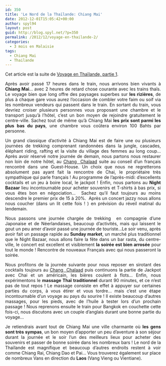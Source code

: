 ```yaml
---
id: 350
title: 'Le Nord de la Thaïlande: Chiang Mai'
date: 2012-12-01T15:05:42+00:00
author: spyl94
layout: post
guid: http://blog.spyl.net/?p=350
permalink: /2012/12/voyage-en-thailande-2/
categories:
  - 3 mois en Malaisie
tags:
  - Chiang Mai
  - Thailande
---
```

<p style="text-align: justify;">
  Cet article est la suite de <a href="http://blog.spyl.net/2012/11/thailande/">Voyage en Thaïlande, partie 1</a>.
</p>

<p style="text-align: justify;">
  Après avoir passé 17 heures dans le train, nous arrivons bien vivants à <strong>Chiang Mai</strong>&#8230; avec 2 heures de retard chose courante avec les trains thaïs. Le voyage bien que long offre des paysages superbes sur <strong>les rizières</strong>, de plus à chaque gare vous aurez l&rsquo;occasion de combler votre faim ou soif via les nombreux vendeurs qui passent dans le train. En sortant du train, vous devriez croiser plusieurs personnes vous proposant une chambre et le transport jusqu&rsquo;à l&rsquo;hôtel, c&rsquo;est un bon moyen de rejoindre gratuitement le centre-ville. Sachez tout de même qu&rsquo;à Chiang Mai <strong>les prix sont parmi les plus bas du pays</strong>, une chambre vous coûtera environ 100 Bahts par personne.
</p>

<p style="text-align: justify;">
  Un grand classique d&rsquo;activité à Chiang Mai est de faire une ou plusieurs journées de trekking comprenant randonnées dans la jungle, cascades, éléphant riding, rafting et la visite du village des femmes au long coup&#8230; Après avoir réservé notre journée de demain, nous partons nous restaurer non loin de notre hôtel, au <a href="http://changchalaad.blogspot.fr/">Chang  Chalaad</a> suite au conseil d&rsquo;un français rencontré dans une Guest-House. Un choix que nous ne regretterons absolument pas ayant fait la rencontre de Chai, le propriétaire très sympathique qui parle français ! Au programme de l&rsquo;après-midi: d&rsquo;excellents cocktails et un jeu à boire local, le jackpot ! Enfin, nous partons au <strong>Night Bazaar</strong> lieu incontournable pour acheter souvenirs et T-shirts à bas prix, si vous êtes bon en négociation&#8230;  Sachez qu&rsquo;il faut toujours au moins descendre le premier prix de 15 à 20%.  Après un concert jazzy nous allons nous coucher (dans un lit cette fois ! ) en prévision du réveil matinal du lendemain.
</p>

<p style="text-align: justify;">
  Nous passons une journée chargée de trekking  en compagnie d&rsquo;une Japonaise et de Néerlandaises, beaucoup d&rsquo;activités, mais qui laissent le gout un peu amer d&rsquo;avoir passé une journée de touriste&#8230;Le soir venu, après avoir fait un passage rapide au <strong>Sunday market</strong>, un marché plus traditionnel que le Night Bazaar, nous allons faire la fête dans un bar rasta, du centre-ville, le concert est excellent et visiblement <strong>la soirée est bien arrosée</strong> pour tout le monde ! Rencontre de nouveaux Français avec qui nous passeront la soirée.
</p>

<p style="text-align: justify;">
  Nous profitons de la journée suivante pour nous reposer en sirotant des cocktails toujours au <a href="http://changchalaad.blogspot.fr/">Chang  Chalaad</a> puis continuons la partie de Jackpot avec Chai et un américain, les bières coulent à flots&#8230; Enfin, nous expérimentons le <strong>massage Thaï traditionnel</strong> durant 90 minutes, et ce n&rsquo;est pas de tout repos ! Le massage consiste en effet à appuyer sur certaines parties du corps, à vous étirer et vous tordre&#8230; mais c&rsquo;est une étape incontournable d&rsquo;un voyage au pays du sourire ! Il existe beaucoup d&rsquo;autres massages, pour les pieds, avec de l&rsquo;huile à tester lors d&rsquo;un prochain passage ! Nous reprenons ensuite le train pour Bangkok en couchette cette fois-ci, nous discutons avec un couple d&rsquo;anglais durant une bonne partie du voyage&#8230;
</p>

<p style="text-align: justify;">
  Je retiendrais avant tout de Chiang Mai une ville charmante où <strong>les gens sont très sympas</strong>, un bon moyen d&rsquo;apporter un peu d&rsquo;aventure à son séjour durant la journée et le soir l&rsquo;un des meilleurs lieux pour acheter des souvenirs et passer de bonne soirée dans les nombreux bars ! Le nord de la Thaïlande est magnifique et beaucoup d&rsquo;autres endroits restent à voir comme Chiang Rai, Chiang Dao et Pai&#8230; Vous trouverez également sur place de nombreux Vans en direction du <strong>Laos</strong> (Vang Vieng ou Vientiane).
</p>